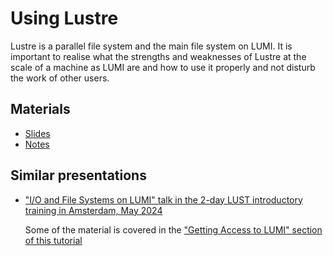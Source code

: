 # Using Lustre

<!-- *Presenter: Kurt Lust*  -->

Lustre is a parallel file system and the main file system on LUMI.
It is important to realise what the strengths and weaknesses of Lustre at the
scale of a machine as LUMI are and how to use it properly and not disturb the
work of other users.


## Materials

-   [Slides](https://465000095.lumidata.eu/training-materials-web/intro-evolving/files/LUMI-BE-Intro-evolving-08-Lustre.pdf)
-   [Notes](08-Lustre.md)


## Similar presentations

-   ["I/O and File Systems on LUMI" talk in the 2-day LUST introductory training in Amsterdam, May 2024](https://lumi-supercomputer.github.io/LUMI-training-materials/2day-20240502/extra_08_Lustre/)
  
    Some of the material is covered in the ["Getting Access to LUMI" section of this tutorial](M03-Access.md)

